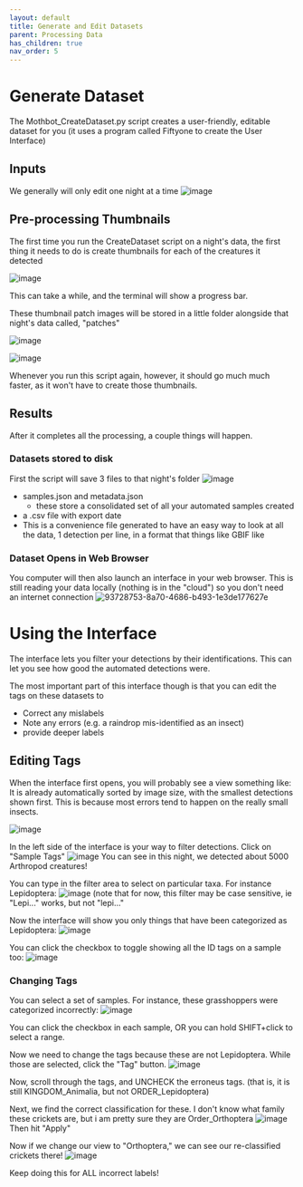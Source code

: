 ```yaml
---
layout: default
title: Generate and Edit Datasets
parent: Processing Data
has_children: true
nav_order: 5
---
```

# Generate Dataset
The Mothbot_CreateDataset.py script creates a user-friendly, editable dataset for you (it uses a program called Fiftyone to create the User Interface)


## Inputs
We generally will only edit one night at a time
![image](https://github.com/user-attachments/assets/a27f495f-c621-4843-a33f-57a56780df21)


## Pre-processing Thumbnails
The first time you run the CreateDataset script on a night's data, the first thing it needs to do is create thumbnails for each of the creatures it detected

![image](https://github.com/user-attachments/assets/1787f882-d496-4dd3-b9da-a81d618ddc40)

This can take a while, and the terminal will show a progress bar.

These thumbnail patch images will be stored in a little folder alongside that night's data called, "patches"

![image](https://github.com/user-attachments/assets/329c697d-89a3-4659-99c6-4c8f9b9951c4)

![image](https://github.com/user-attachments/assets/587c14fb-c59e-4f56-8b41-7dfd25225aa7)

Whenever you run this script again, however, it should go much much faster, as it won't have to create those thumbnails.

## Results
After it completes all the processing, a couple things will happen.

### Datasets stored to disk
First the script will save 3 files to that night's folder
![image](https://github.com/user-attachments/assets/c11f28ef-f2d8-4ab5-a896-d6b094eff98a)

* samples.json and metadata.json
  * these store a consolidated set of all your automated samples created
*  a .csv file with export date
  * This is a convenience file generated to have an easy way to look at all the data, 1 detection per line, in a format that things like GBIF like

### Dataset Opens in Web Browser
You computer will then also launch an interface in your web browser. This is still reading your data locally (nothing is in the "cloud") so you don't need an internet connection
![93728753-8a70-4686-b493-1e3de177627e](https://github.com/user-attachments/assets/40ab5c85-d566-42c2-b4ba-7a3f2bde6169)

# Using the Interface
The interface lets you filter your detections by their identifications. This can let you see how good the automated detections were.

The most important part of this interface though is that you can edit the tags on these datasets to 
* Correct any mislabels
* Note any errors (e.g. a raindrop mis-identified as an insect)
* provide deeper labels

## Editing Tags
When the interface first opens, you will probably see a view something like:
It is already automatically sorted by image size, with the smallest detections shown first. This is because most errors tend to happen on the really small insects.

![image](https://github.com/user-attachments/assets/ba8f6dec-9cd1-4828-9f82-84332f2ca1e8)

In the left side of the interface is your way to filter detections. Click on "Sample Tags"
![image](https://github.com/user-attachments/assets/211b14fd-3ac7-4e5a-94e6-68aaae04ad2d)
You can see in this night, we detected about 5000 Arthropod creatures!

You can type in the filter area to select on particular taxa. For instance Lepidoptera:
![image](https://github.com/user-attachments/assets/f65b69a2-0d3e-4eb8-bf89-f00cfc0db30b)
(note that for now, this filter may be case sensitive, ie "Lepi..." works, but not "lepi..."

Now the interface will show you only things that have been categorized as Lepidoptera:
![image](https://github.com/user-attachments/assets/4167c3fe-b030-4988-a154-02cfc0d17f48)


You can click the checkbox to toggle showing all the ID tags on a sample too:
![image](https://github.com/user-attachments/assets/c51a4ff6-f687-4e06-89cc-d6aed06e8c05)

### Changing Tags
You can select a set of samples. For instance, these grasshoppers were categorized incorrectly:
![image](https://github.com/user-attachments/assets/08b76b87-e666-4ee1-9d1a-a745b810f5b8)

You can click the checkbox in each sample, OR you can hold SHIFT+click to select a range.

Now we need to change the tags because these are not Lepidoptera.
While those are selected, click the "Tag" button.
![image](https://github.com/user-attachments/assets/58a17139-1990-4417-9d82-1b39b90eb6a3)

Now, scroll through the tags, and UNCHECK the erroneus tags. (that is, it is still KINGDOM_Animalia, but not ORDER_Lepidoptera)

Next, we find the correct classification for these. I don't know what family these crickets are, but i am pretty sure they are Order_Orthoptera
![image](https://github.com/user-attachments/assets/ef3fd555-f756-4561-96af-a04308f03e0a)
Then hit "Apply"

Now if we change our view to "Orthoptera," we can see our re-classified crickets there!
![image](https://github.com/user-attachments/assets/5e506fd6-ac87-4e98-8e7b-b25a70e9cf30)

Keep doing this for ALL incorrect labels!

